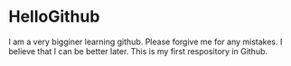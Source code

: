 HelloGithub
===========
I am a very bigginer learning github. Please forgive me for any mistakes. I believe that I can be better later.
This is my first respository in Github.
